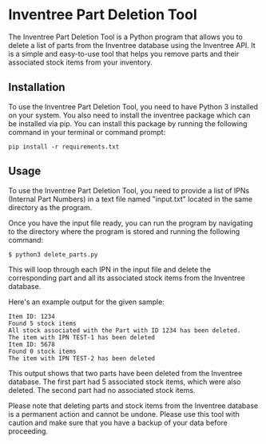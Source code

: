 # Inventree Part Deletion Tool
The Inventree Part Deletion Tool is a Python program that allows you to delete a list of parts from the Inventree database using the Inventree API. It is a simple and easy-to-use tool that helps you remove parts and their associated stock items from your inventory.

## Installation
To use the Inventree Part Deletion Tool, you need to have Python 3 installed on your system. You also need to install the inventree package which can be installed via pip. You can install this package by running the following command in your terminal or command prompt:
```shell
pip install -r requirements.txt
```

## Usage
To use the Inventree Part Deletion Tool, you need to provide a list of IPNs (Internal Part Numbers) in a text file named "input.txt" located in the same directory as the program.

Once you have the input file ready, you can run the program by navigating to the directory where the program is stored and running the following command:
```shell
$ python3 delete_parts.py
```
This will loop through each IPN in the input file and delete the corresponding part and all its associated stock items from the Inventree database.

Here's an example output for the given sample:
```shell
Item ID: 1234
Found 5 stock items
All stock associated with the Part with ID 1234 has been deleted.
The item with IPN TEST-1 has been deleted
Item ID: 5678
Found 0 stock items
The item with IPN TEST-2 has been deleted
```
This output shows that two parts have been deleted from the Inventree database. The first part had 5 associated stock items, which were also deleted. The second part had no associated stock items.

Please note that deleting parts and stock items from the Inventree database is a permanent action and cannot be undone. Please use this tool with caution and make sure that you have a backup of your data before proceeding.
